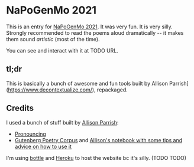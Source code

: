 # NaPoGenMo 2021 

This is an entry for [NaPoGenMo 2021](). It was very fun. It is very silly. Strongly recommended to read the poems aloud dramatically -- it makes them sound _artistic_ (most of the time).

You can see and interact with it at TODO URL.

## tl;dr

This is basically a bunch of awesome and fun tools built by Allison Parrish](https://www.decontextualize.com/), repackaged.

## Credits

I used a bunch of stuff built by [Allison Parrish](https://www.decontextualize.com/):

* [Pronouncing](https://pypi.org/project/pronouncing/)
* [Gutenberg Poetry Corpus](https://github.com/aparrish/gutenberg-poetry-corpus) and [Allison's notebook with some tips and advice on how to use it](https://github.com/aparrish/gutenberg-poetry-corpus/blob/master/quick-experiments.ipynb)

I'm using [bottle]() and [Heroku]() to host the website bc it's silly. (TODO TODO)


